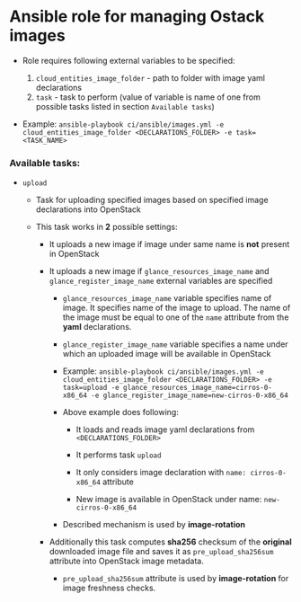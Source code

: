 # Ansible role for managing Ostack images

* Role requires following external variables to be specified:
    
    1. `cloud_entities_image_folder` - path to folder with image yaml declarations
    1. `task` - task to perform (value of variable is name of one from possible tasks listed in section `Available tasks`) 

* Example:
`ansible-playbook ci/ansible/images.yml -e cloud_entities_image_folder <DECLARATIONS_FOLDER> -e task=<TASK_NAME>`

### Available tasks:
*  `upload`

    * Task for uploading specified images based on specified image declarations into OpenStack

    * This task works in **2** possible settings:
        
        * It uploads a new image if image under same name is **not** present in OpenStack
        
        * It uploads a new image if `glance_resources_image_name` and `glance_register_image_name` external variables are specified

            * `glance_resources_image_name` variable specifies name of image. It specifies name of the image to upload. The name of the image must be equal to one of the `name` attribute from the **yaml** declarations.
        
            * `glance_register_image_name` variable specifies a name under which an uploaded image will be available in OpenStack

            * Example:
                `ansible-playbook ci/ansible/images.yml -e cloud_entities_image_folder <DECLARATIONS_FOLDER> -e task=upload -e glance_resources_image_name=cirros-0-x86_64 -e glance_register_image_name=new-cirros-0-x86_64`

            * Above example does following:
                
                * It loads and reads image yaml declarations from `<DECLARATIONS_FOLDER>`
                
                * It performs task `upload`

                * It only considers image declaration with `name: cirros-0-x86_64` attribute

                * New image is available in OpenStack under name: `new-cirros-0-x86_64`

            * Described mechanism is used by **image-rotation**

        * Additionally this task computes **sha256** checksum of the **original** downloaded image file and saves it as `pre_upload_sha256sum` attribute into OpenStack image metadata.

            * `pre_upload_sha256sum` attribute is used by **image-rotation** for image freshness checks.
